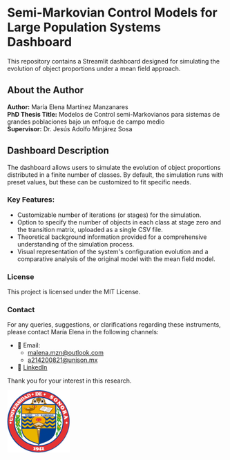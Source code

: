 # Semi-Markovian Control Models for Large Population Systems Dashboard

This repository contains a Streamlit dashboard designed for simulating the evolution of object proportions under a mean field approach. 

## About the Author
**Author:** María Elena Martínez Manzanares  
**PhD Thesis Title:** Modelos de Control semi-Markovianos para sistemas de grandes poblaciones bajo un enfoque de campo medio  
**Supervisor:** Dr. Jesús Adolfo Minjárez Sosa  

## Dashboard Description
The dashboard allows users to simulate the evolution of object proportions distributed in a finite number of classes. By default, the simulation runs with preset values, but these can be customized to fit specific needs.

### Key Features:
* Customizable number of iterations (or stages) for the simulation.
* Option to specify the number of objects in each class at stage zero and the transition matrix, uploaded as a single CSV file.
* Theoretical background information provided for a comprehensive understanding of the simulation process.
* Visual representation of the system's configuration evolution and a comparative analysis of the original model with the mean field model.

### License
This project is licensed under the MIT License.

### Contact

For any queries, suggestions, or clarifications regarding these instruments, please contact María Elena in the following channels:

- 📧 Email: 
  - malena.mzn@outlook.com
  - a214200821@unison.mx
- 🔗 [LinkedIn](https://www.linkedin.com/in/malenamanzanares/)

Thank you for your interest in this research.

![](https://raw.githubusercontent.com/Maleniski/repositorio_imagenes/main/img_distribuciones-muestrales-PT-UNADM/logo-unison.png)
